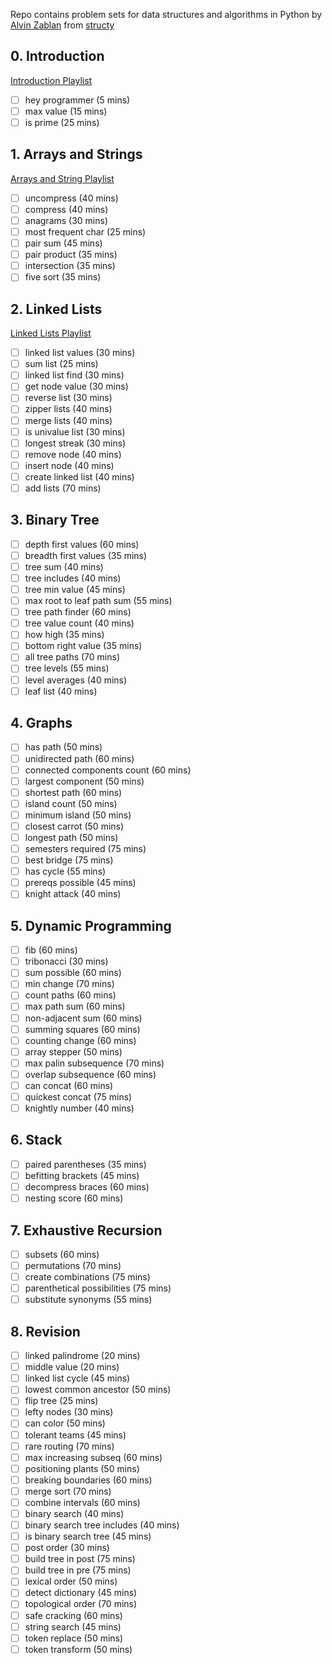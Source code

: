 Repo contains problem sets for data structures and algorithms in Python by [Alvin Zablan](https://github.com/alvin-the-programmer) from [structy](https://www.structy.net/)

## 0. Introduction
[Introduction Playlist](https://www.dropbox.com/scl/fo/0ewzk5jmx4tez2yw8q2lk/h?rlkey=mborcki8liattttex3kfgv1do&dl=0)
- [ ] hey programmer (5 mins)
- [ ] max value (15 mins)
- [ ] is prime (25 mins)

## 1. Arrays and Strings
[Arrays and String Playlist](https://www.dropbox.com/scl/fo/8wmxb5z9muihkw919ev9p/h?rlkey=ocwppsnl19zwdxaky8va312qs&dl=0)
- [ ] uncompress (40 mins)
- [ ] compress (40 mins)
- [ ] anagrams (30 mins)
- [ ] most frequent char (25 mins)
- [ ] pair sum (45 mins)
- [ ] pair product (35 mins)
- [ ] intersection (35 mins)
- [ ] five sort (35 mins)

## 2. Linked Lists
[Linked Lists Playlist](https://www.dropbox.com/scl/fo/cenpbqe62q4bz6h5m4ose/h?rlkey=li6mswhdzkthf3fpdl63ps46v&dl=0)
- [ ] linked list values (30 mins)
- [ ] sum list (25 mins)
- [ ] linked list find (30 mins)
- [ ] get node value (30 mins)
- [ ] reverse list (30 mins)
- [ ] zipper lists (40 mins)
- [ ] merge lists (40 mins)
- [ ] is univalue list (30 mins)
- [ ] longest streak (30 mins)
- [ ] remove node (40 mins)
- [ ] insert node (40 mins)
- [ ] create linked list (40 mins)
- [ ] add lists (70 mins)

## 3. Binary Tree
- [ ] depth first values (60 mins)
- [ ] breadth first values (35 mins)
- [ ] tree sum (40 mins)
- [ ] tree includes (40 mins)
- [ ] tree min value (45 mins)
- [ ] max root to leaf path sum (55 mins)
- [ ] tree path finder (60 mins)
- [ ] tree value count (40 mins)
- [ ] how high (35 mins)
- [ ] bottom right value (35 mins)
- [ ] all tree paths (70 mins)
- [ ] tree levels (55 mins)
- [ ] level averages (40 mins)
- [ ] leaf list (40 mins)

## 4. Graphs
- [ ] has path (50 mins)
- [ ] unidirected path (60 mins)
- [ ] connected components count (60 mins)
- [ ] largest component (50 mins)
- [ ] shortest path (60 mins)
- [ ] island count (50 mins)
- [ ] minimum island (50 mins)
- [ ] closest carrot (50 mins)
- [ ] longest path (50 mins)
- [ ] semesters required (75 mins)
- [ ] best bridge (75 mins)
- [ ] has cycle (55 mins)
- [ ] prereqs possible (45 mins)
- [ ] knight attack (40 mins)

## 5. Dynamic Programming
- [ ] fib (60 mins)
- [ ] tribonacci (30 mins)
- [ ] sum possible (60 mins)
- [ ] min change (70 mins)
- [ ] count paths (60 mins)
- [ ] max path sum (60 mins)
- [ ] non-adjacent sum (60 mins)
- [ ] summing squares (60 mins)
- [ ] counting change (60 mins)
- [ ] array stepper (50 mins)
- [ ] max palin subsequence (70 mins)
- [ ] overlap subsequence (60 mins)
- [ ] can concat (60 mins)
- [ ] quickest concat (75 mins)
- [ ] knightly number (40 mins)

## 6. Stack
- [ ] paired parentheses (35 mins)
- [ ] befitting brackets (45 mins)
- [ ] decompress braces (60 mins)
- [ ] nesting score (60 mins)

## 7. Exhaustive Recursion
- [ ] subsets (60 mins)
- [ ] permutations (70 mins)
- [ ] create combinations (75 mins)
- [ ] parenthetical possibilities (75 mins)
- [ ] substitute synonyms (55 mins)

## 8. Revision
- [ ] linked palindrome (20 mins)
- [ ] middle value (20 mins)
- [ ] linked list cycle (45 mins)
- [ ] lowest common ancestor (50 mins)
- [ ] flip tree (25 mins)
- [ ] lefty nodes (30 mins)
- [ ] can color (50 mins)
- [ ] tolerant teams (45 mins)
- [ ] rare routing (70 mins)
- [ ] max increasing subseq (60 mins)
- [ ] positioning plants (50 mins)
- [ ] breaking boundaries (60 mins)
- [ ] merge sort (70 mins)
- [ ] combine intervals (60 mins)
- [ ] binary search (40 mins)
- [ ] binary search tree includes (40 mins)
- [ ] is binary search tree (45 mins)
- [ ] post order (30 mins)
- [ ] build tree in post (75 mins)
- [ ] build tree in pre (75 mins)
- [ ] lexical order (50 mins)
- [ ] detect dictionary (45 mins)
- [ ] topological order (70 mins)
- [ ] safe cracking (60 mins)
- [ ] string search (45 mins)
- [ ] token replace (50 mins)
- [ ] token transform (50 mins)